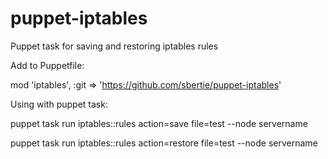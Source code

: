 # puppet-iptables
Puppet task for saving and restoring iptables rules

Add to Puppetfile:

mod 'iptables',
  :git => 'https://github.com/sbertie/puppet-iptables'


Using with puppet task:

puppet task run iptables::rules action=save file=test --node servername

puppet task run iptables::rules action=restore file=test --node servername
